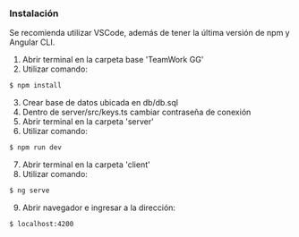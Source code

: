 ### Instalación
Se recomienda utilizar VSCode, además de tener la última versión de npm y Angular CLI.

1. Abrir terminal en la carpeta base 'TeamWork GG'
2. Utilizar comando:
```sh
$ npm install
```
3. Crear base de datos ubicada en db/db.sql
4. Dentro de server/src/keys.ts cambiar contraseña de conexión
5. Abrir terminal en la carpeta 'server'
6. Utilizar comando:

```sh
$ npm run dev
```
7. Abrir terminal en la carpeta 'client'
8. Utilizar comando:
```sh
$ ng serve
```
9. Abrir navegador e ingresar a la dirección:
```sh
$ localhost:4200
```
